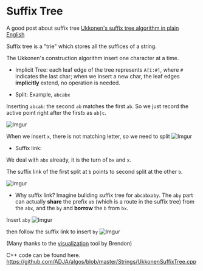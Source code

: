 Suffix Tree
===

A good post about suffix tree
[Ukkonen's suffix tree algorithm in plain English](https://stackoverflow.com/questions/9452701/ukkonens-suffix-tree-algorithm-in-plain-english)

Suffix tree is a "trie" which stores all the suffices of a string.

The Ukkonen's construction algorithm insert one character at a time.

* Implicit Tree: each leaf edge of the tree represents `A[i:#]`, where `#` indicates the last char; when we insert a new char, the leaf edges **implicitly** extend, no operation is needed.

* Split:
Example, `abcabx`

Inserting `abcab`: the second `ab` matches the first `ab`. So we just record the active point right after the first`b` as `ab|c`.

![Imgur](https://i.imgur.com/n7c2xx8.png)

When we insert `x`, there is not matching letter, so we need to split
![Imgur](https://i.imgur.com/BGIgKA5.png)

* Suffix link:

We deal with `abx` already, it is the turn of `bx` and `x`.

The suffix link of the first split at `b` points to second split at the other `b`.

![Imgur](https://i.imgur.com/EmRp5Rf.png)


* Why suffix link?
Imagine buliding suffix tree for `abcabxaby`. The `aby` part can actually **share** the prefix `ab` (which is a route in the suffix tree) from the `abx`, and the `by` and **borrow** the `b` from `bx`.

Insert `aby`
![Imgur](https://i.imgur.com/3OtL7xK.png)

then follow the suffix link to insert `by`
![Imgur](https://i.imgur.com/nr6LGOa.png)

(Many thanks to the [visualization](http://brenden.github.io/ukkonen-animation/) tool by Brendon)

C++ code can be found here.
https://github.com/ADJA/algos/blob/master/Strings/UkkonenSuffixTree.cpp
